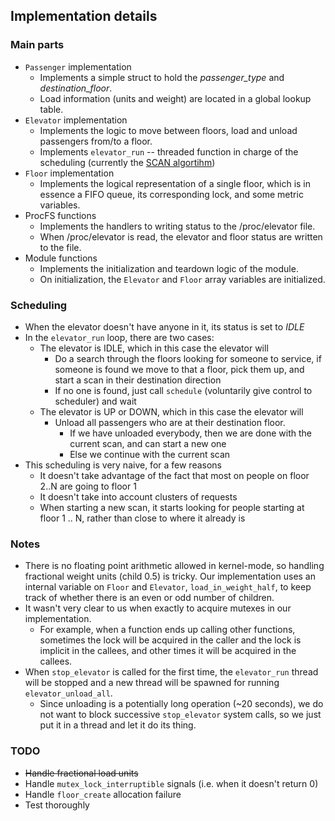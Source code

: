 ## Implementation details

### Main parts
* `Passenger` implementation
    * Implements a simple struct to hold the *passenger_type* and *destination_floor*.
    * Load information (units and weight) are located in a global lookup table.
* `Elevator` implementation
    * Implements the logic to move between floors, load and unload passengers from/to a floor.
    * Implements `elevator_run` -- threaded function in charge of the scheduling (currently the [SCAN algortihm](https://en.wikipedia.org/wiki/Elevator_algorithm))
* `Floor` implementation
    * Implements the logical representation of a single floor, which is in essence a FIFO queue, its corresponding lock, and some metric variables.
* ProcFS functions
    * Implements the handlers to writing status to the /proc/elevator file.
    * When /proc/elevator is read, the elevator and floor status are written to the file.
* Module functions
    * Implements the initialization and teardown logic of the module.
    * On initialization, the `Elevator` and `Floor` array variables are initialized.
### Scheduling
* When the elevator doesn't have anyone in it, its status is set to *IDLE*
* In the `elevator_run` loop, there are two cases:
   * The elevator is IDLE, which in this case the elevator will 
      * Do a search through the floors looking for someone to service, if someone is found we move to that a floor, pick them up, and start a scan in their destination direction
      * If no one is found, just call `schedule` (voluntarily give control to scheduler) and wait
   * The elevator is UP or DOWN, which in this case the elevator will
      * Unload all passengers who are at their destination floor.
         * If we have unloaded everybody, then we are done with the current scan, and can start a new one
         * Else we continue with the current scan
 * This scheduling is very naive, for a few reasons
   * It doesn't take advantage of the fact that most on people on floor 2..N are going to floor 1
   * It doesn't take into account clusters of requests
   * When starting a new scan, it starts looking for people starting at floor 1 .. N, rather than close to where it already is
### Notes
* There is no floating point arithmetic allowed in kernel-mode, so handling fractional weight units (child 0.5) is tricky. Our implementation uses an internal variable on `Floor` and `Elevator`, `load_in_weight_half`, to keep track of whether there is an even or odd number of children.
* It wasn't very clear to us when exactly to acquire mutexes in our implementation. 
   * For example, when a function ends up calling other functions, sometimes the lock will be acquired in the caller and the lock is implicit in the callees, and other times it will be acquired in the callees.
* When `stop_elevator` is called for the first time, the `elevator_run` thread will be stopped and a new thread will be spawned for running `elevator_unload_all`.
   * Since unloading is a potentially long operation (~20 seconds), we do not want to block successive `stop_elevator` system calls, so we just put it in a thread and let it do its thing.
      
   
### TODO
* ~~Handle fractional load units~~
* Handle `mutex_lock_interruptible` signals (i.e. when it doesn't return 0)
* Handle `floor_create` allocation failure
* Test thoroughly
